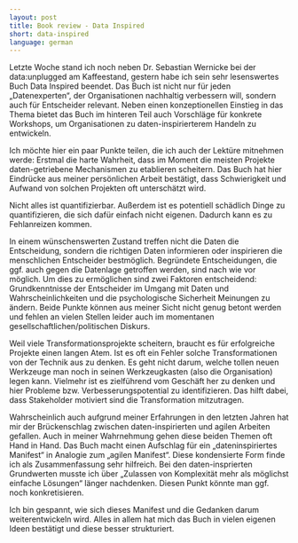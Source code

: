 ```yaml
---
layout: post
title: Book review - Data Inspired
short: data-inspired
language: german
---
```


Letzte Woche stand ich noch neben Dr. Sebastian Wernicke bei der data:unplugged am Kaffeestand, gestern habe ich sein sehr lesenswertes Buch Data Inspired beendet. Das Buch ist nicht nur für jeden „Datenexperten“, der Organisationen nachhaltig verbessern will, sondern auch für Entscheider relevant. Neben einen konzeptionellen Einstieg in das Thema bietet das Buch im hinteren Teil auch Vorschläge für konkrete Workshops, um Organisationen zu daten-inspirierterem Handeln zu entwickeln.
 

Ich möchte hier ein paar Punkte teilen, die ich auch der Lektüre mitnehmen werde:
Erstmal die harte Wahrheit, dass im Moment die meisten Projekte daten-getriebene Mechanismen zu etablieren scheitern. Das Buch hat hier Eindrücke aus meiner persönlichen Arbeit bestätigt, dass Schwierigkeit und Aufwand von solchen Projekten oft unterschätzt wird.
 
Nicht alles ist quantifizierbar. Außerdem ist es potentiell schädlich Dinge zu quantifizieren, die sich dafür einfach nicht eigenen. Dadurch kann es zu Fehlanreizen kommen.
 
In einem wünschenswerten Zustand treffen nicht die Daten die Entscheidung, sondern die richtigen Daten informieren oder inspirieren die menschlichen Entscheider bestmöglich. Begründete Entscheidungen, die ggf. auch gegen die Datenlage getroffen werden, sind nach wie vor möglich. Um dies zu ermöglichen sind zwei Faktoren entscheidend: Grundkenntnisse der Entscheider im Umgang mit Daten und Wahrscheinlichkeiten und die psychologische Sicherheit Meinungen zu ändern. Beide Punkte können aus meiner Sicht nicht genug betont werden und fehlen an vielen Stellen leider auch im momentanen gesellschaftlichen/politischen Diskurs.
 
Weil viele Transformationsprojekte scheitern, braucht es für erfolgreiche Projekte einen langen Atem. Ist es oft ein Fehler solche Transformationen von der Technik aus zu denken. Es geht nicht darum, welche tollen neuen Werkzeuge man noch in seinen Werkzeugkasten (also die Organisation) legen kann. Vielmehr ist es zielführend vom Geschäft her zu denken und hier Probleme bzw. Verbesserungspotential zu identifizieren. Das hilft dabei, dass Stakeholder motiviert sind die Transformation mitzutragen.
 
Wahrscheinlich auch aufgrund meiner Erfahrungen in den letzten Jahren hat mir der Brückenschlag zwischen daten-inspirierten und agilen Arbeiten gefallen. Auch in meiner Wahrnehmung gehen diese beiden Themen oft Hand in Hand. Das Buch macht einen Aufschlag für ein „dateninspiriertes Manifest“ in Analogie zum „agilen Manifest“. Diese kondensierte Form finde ich als Zusammenfassung sehr hilfreich. Bei den daten-insprierten Grundwerten musste ich über „Zulassen von Komplexität mehr als möglichst einfache Lösungen“ länger nachdenken. Diesen Punkt könnte man ggf. noch konkretisieren.

Ich bin gespannt, wie sich dieses Manifest und die Gedanken darum weiterentwickeln wird. Alles in allem hat mich das Buch in vielen eigenen Ideen bestätigt und diese besser strukturiert.